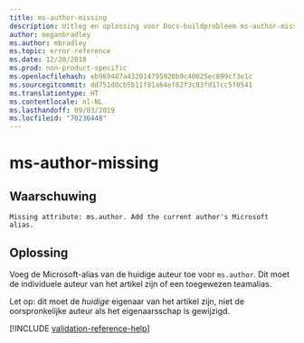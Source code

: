 ```yaml
---
title: ms-author-missing
description: Uitleg en oplossing voor Docs-buildprobleem ms-author-missing
author: meganbradley
ms.author: mbradley
ms.topic: error-reference
ms.date: 12/20/2018
ms.prod: non-product-specific
ms.openlocfilehash: eb969487a432014795920b9c40025ec899cf3e1c
ms.sourcegitcommit: dd751d0cb5b11f81a64ef62f3c83fd17cc5f0541
ms.translationtype: HT
ms.contentlocale: nl-NL
ms.lasthandoff: 09/03/2019
ms.locfileid: "70236448"
---
```

# <a name="ms-author-missing"></a>ms-author-missing

## <a name="warning"></a>Waarschuwing

`Missing attribute: ms.author. Add the current author's Microsoft alias.`

## <a name="resolution"></a>Oplossing

Voeg de Microsoft-alias van de huidige auteur toe voor `ms.author`. Dit moet de individuele auteur van het artikel zijn of een toegewezen teamalias.

Let op: dit moet de *huidige* eigenaar van het artikel zijn, niet de oorspronkelijke auteur als het eigenaarsschap is gewijzigd.

<!--make sure to add this file to your includes folder and verify the path-->
[!INCLUDE [validation-reference-help](includes/validation-reference-help.md)]
